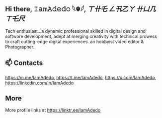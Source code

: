 ## Hi there, 𝙸𝚊𝚖𝙰𝚍𝚎𝚍𝚘 𓆩☬𓆪, *ㄒ卄乇 ㄥ卂乙ㄚ 卄凵几ㄒ乇尺*

Tech enthusiast...a dynamic professional skilled in digital design and software development, adept at merging creativity with technical prowess to craft cutting-edge digital experiences.
an hobbyist video editor & Photographer.


## 📫 Contacts

https://m.me/IamAdedo,
https://t.me/IamAdedo,
https://x.com/IamAdedo,
https://linkedin.com/in/IamAdedo

## More

More profile links at https://linktr.ee/IamAdedo

<!---
IamAdedo/IamAdedo is a ✨ special ✨ repository because its `README.md` (this file) appears on your GitHub profile.
You can click the Preview link to take a look at your changes.
--->
